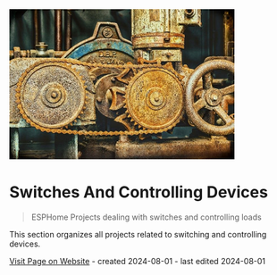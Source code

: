 <img src="/assets/images/convert.jpg" width="80%" height="80%" />
 
# Switches And Controlling Devices

> ESPHome Projects dealing with switches and controlling loads

This section organizes all projects related to switching and controlling devices.

[Visit Page on Website](https://done.land/projects/esphome/switchesandcontrollingdevices?204621081302245855) - created 2024-08-01 - last edited 2024-08-01
